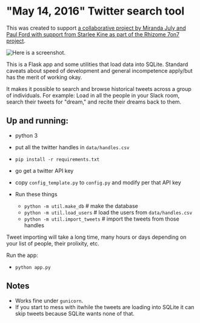 # "May 14, 2016" Twitter search tool

This was created to support [a collaborative project by Miranda July and Paul Ford with support from Starlee Kine as part of the Rhizome 7on7 project](https://vimeo.com/167171454).

![Here is a screenshot.](https://raw.githubusercontent.com/ftrain/may142016/master/doc/screenshot.jpg)

This is a Flask app and some utilities that load data into SQLite. Standard caveats about speed of development and general incompetence apply/but has the merit of working okay.

It makes it possible to search and browse historical tweets across a group of individuals. For example: Load in all the people in your Slack room, search their tweets for "dream," and recite their dreams back to them.

## Up and running:

- python 3
- put all the twitter handles in `data/handles.csv`
- `pip install -r requirements.txt`
- go get a twitter API key
- copy `config_template.py` to `config.py` and modify per that API key

- Run these things
  - `python -m util.make_db` # make the database
  - `python -m util.load_users` # load the users from `data/handles.csv`
  - `python -m util.import_tweets` # import the tweets from those handles

Tweet importing will take a long time, many hours or days depending on your list of people, their prolixity, etc.

Run the app:

- `python app.py`

## Notes

- Works fine under `gunicorn`.
- If you start to mess with itwhile the tweets are loading into SQLite it can skip tweets because SQLite wants none of that.

